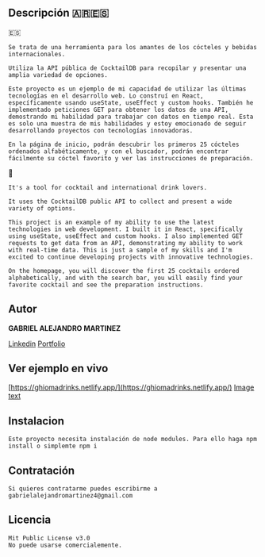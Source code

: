 ## Descripción  🇦🇷🇪🇸

🇪🇸
	
	Se trata de una herramienta para los amantes de los cócteles y bebidas internacionales.

	Utiliza la API pública de CocktailDB para recopilar y presentar una amplia variedad de opciones.

	Este proyecto es un ejemplo de mi capacidad de utilizar las últimas tecnologías en el desarrollo web. Lo construí en React, específicamente usando useState, useEffect y custom hooks. También he implementado peticiones GET para obtener los datos de una API, demostrando mi habilidad para trabajar con datos en tiempo real. Esta es solo una muestra de mis habilidades y estoy emocionado de seguir desarrollando proyectos con tecnologías innovadoras.

	En la página de inicio, podrán descubrir los primeros 25 cócteles ordenados alfabéticamente, y con el buscador, podrán encontrar fácilmente su cóctel favorito y ver las instrucciones de preparación.
	
🏴󠁧󠁢󠁥󠁮󠁧󠁿

	It's a tool for cocktail and international drink lovers. 
	
	It uses the CocktailDB public API to collect and present a wide variety of options. 
	
	This project is an example of my ability to use the latest technologies in web development. I built it in React, specifically using useState, useEffect and custom hooks. I also implemented GET requests to get data from an API, demonstrating my ability to work with real-time data. This is just a sample of my skills and I'm excited to continue developing projects with innovative technologies.

	On the homepage, you will discover the first 25 cocktails ordered alphabetically, and with the search bar, you will easily find your favorite cocktail and see the preparation instructions.
 

## Autor 

**GABRIEL ALEJANDRO MARTINEZ**

[Linkedin](https://www.linkedin.com/in/gabrielmartinezghioma/)
[Portfolio](https://gabrielmartinezghioma.netlify.app/)

## Ver ejemplo en vivo

 [https://ghiomadrinks.netlify.app/](https://ghiomadrinks.netlify.app/)
[Image text](https://github.com/gabrielmartinezghioma/ReactAcademloWoork2/blob/main/public/screen.png)

## Instalacion 

	Este proyecto necesita instalación de node modules. Para ello haga npm install o simplemte npm i 

## Contratación 
	Si quieres contratarme puedes escribirme a gabrielalejandromartinez4@gmail.com

## Licencia

	Mit Public License v3.0
	No puede usarse comercialemente.

